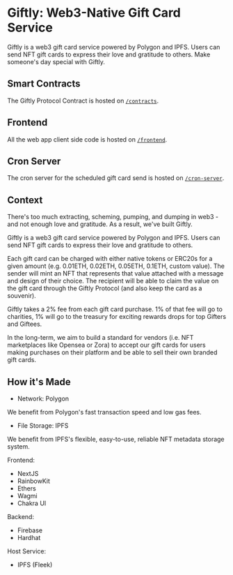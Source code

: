 # Giftly: Web3-Native Gift Card Service

Giftly is a web3 gift card service powered by Polygon and IPFS. Users can send NFT gift cards to express their love and gratitude to others. Make someone's day special with Giftly.

## Smart Contracts

The Giftly Protocol Contract is hosted on [`/contracts`](contracts).

## Frontend

All the web app client side code is hosted on [`/frontend`](frontend).

## Cron Server

The cron server for the scheduled gift card send is hosted on [`/cron-server`](cron-server).

## Context

There's too much extracting, scheming, pumping, and dumping in web3 - and not enough love and gratitude. As a result, we've built Giftly.

Giftly is a web3 gift card service powered by Polygon and IPFS. Users can send NFT gift cards to express their love and gratitude to others.

Each gift card can be charged with either native tokens or ERC20s for a given amount (e.g. 0.01ETH, 0.02ETH, 0.05ETH, 0.1ETH, custom value). The sender will mint an NFT that represents that value attached with a message and design of their choice. The recipient will be able to claim the value on the gift card through the Giftly Protocol (and also keep the card as a souvenir).

Giftly takes a 2% fee from each gift card purchase. 1% of that fee will go to charities, 1% will go to the treasury for exciting rewards drops for top Gifters and Giftees.

In the long-term, we aim to build a standard for vendors (i.e. NFT marketplaces like Opensea or Zora) to accept our gift cards for users making purchases on their platform and be able to sell their own branded gift cards.

## How it's Made

- Network: Polygon

We benefit from Polygon's fast transaction speed and low gas fees.

- File Storage: IPFS

We benefit from IPFS's flexible, easy-to-use, reliable NFT metadata storage system.

Frontend:

- NextJS
- RainbowKit
- Ethers
- Wagmi
- Chakra UI

Backend:

- Firebase
- Hardhat

Host Service:

- IPFS (Fleek)
